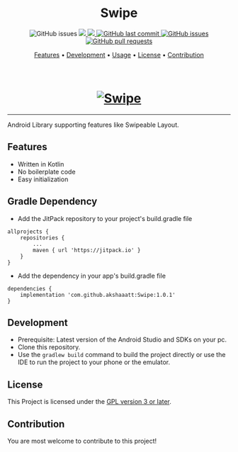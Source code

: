 <h1 align="center">Swipe</h1>

<p align="center">
    <img src="https://jitpack.io/v/akshaaatt/Swipe.svg?style=flat-square&logo=github&logoColor=white"
         alt="GitHub issues">
    <a href="https://jitpack.io/#akshaaatt/Swipe">
    <img src="https://PlayBadges.pavi2410.me/badge/downloads?id=com.redalck.gameone">
    <img src="https://PlayBadges.pavi2410.me/badge/ratings?id=com.redalck.gameone">
    <a href="https://github.com/akshaaatt/Swipe/commits/master">
    <img src="https://img.shields.io/github/last-commit/akshaaatt/Swipe.svg?style=flat-square&logo=github&logoColor=white"
         alt="GitHub last commit">
    <a href="https://github.com/akshaaatt/Swipe/issues">
    <img src="https://img.shields.io/github/issues-raw/akshaaatt/Swipe.svg?style=flat-square&logo=github&logoColor=white"
         alt="GitHub issues">
    <a href="https://github.com/akshaaatt/Swipe/pulls">
    <img src="https://img.shields.io/github/issues-pr-raw/akshaaatt/Swipe.svg?style=flat-square&logo=github&logoColor=white"
         alt="GitHub pull requests">
</p>

<p align="center">
  <a href="#features">Features</a> •
  <a href="#development">Development</a> •
  <a href="#usage">Usage</a> •
  <a href="#license">License</a> •
  <a href="#contribution">Contribution</a>
</p>

<h1 align="center">
  <br>
  <a href="https://github.com/akshaaatt/Swipe/archive/master.zip"><img src="https://i.postimg.cc/wMCccWJH/4910241.jpg" alt="Swipe"></a>
</h1>
	    
---

Android Library supporting features like Swipeable Layout.

## Features

* Written in Kotlin
* No boilerplate code
* Easy initialization

## Gradle Dependency

* Add the JitPack repository to your project's build.gradle file

```
allprojects {
    repositories {
        ...
        maven { url 'https://jitpack.io' }
    }
}
```

* Add the dependency in your app's build.gradle file

```
dependencies {
    implementation 'com.github.akshaaatt:Swipe:1.0.1'
}
```

## Development

* Prerequisite: Latest version of the Android Studio and SDKs on your pc.
* Clone this repository.
* Use the `gradlew build` command to build the project directly or use the IDE to run the project to your phone or the emulator.

## License

This Project is licensed under the [GPL version 3 or later](https://www.gnu.org/licenses/gpl-3.0.html).

## Contribution

You are most welcome to contribute to this project!
